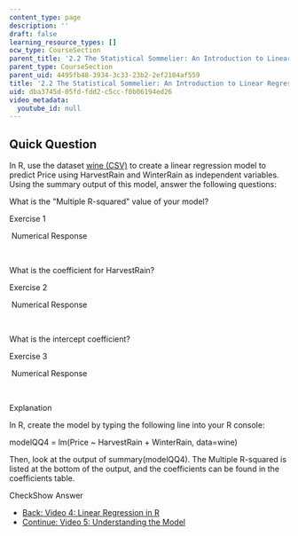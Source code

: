 ```yaml
---
content_type: page
description: ''
draft: false
learning_resource_types: []
ocw_type: CourseSection
parent_title: '2.2 The Statistical Sommelier: An Introduction to Linear Regression'
parent_type: CourseSection
parent_uid: 4495fb48-3934-3c33-23b2-2ef2104af559
title: '2.2 The Statistical Sommelier: An Introduction to Linear Regression'
uid: dba3745d-05fd-fdd2-c5cc-f0b06194ed26
video_metadata:
  youtube_id: null
---
```

## Quick Question

In R, use the dataset [wine (CSV)](./resolveuid/314267a9b7ddb86e315b90440aa4f2ad) to create a linear regression model to predict Price using HarvestRain and WinterRain as independent variables. Using the summary output of this model, answer the following questions:

What is the "Multiple R-squared" value of your model?

Exercise 1

&nbsp;Numerical Response&nbsp;

 

What is the coefficient for HarvestRain?

Exercise 2

&nbsp;Numerical Response&nbsp;

 

What is the intercept coefficient?

Exercise 3

&nbsp;Numerical Response&nbsp;

 

Explanation

In R, create the model by typing the following line into your R console:

modelQQ4 = lm(Price ~ HarvestRain + WinterRain, data=wine)

Then, look at the output of summary(modelQQ4). The Multiple R-squared is listed at the bottom of the output, and the coefficients can be found in the coefficients table.

CheckShow Answer

- [Back: Video 4: Linear Regression in R](./resolveuid/9f456e81561bed0d7c0a516cd7739d20)
- [Continue: Video 5: Understanding the Model](./resolveuid/6111ddea9e0270bea0978feb66c8bf60)